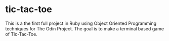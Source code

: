 # tic-tac-toe

This is a the first full project in Ruby using Object Oriented Programming techniques 
for The Odin Project. The goal is to make a terminal based game of Tic-Tac-Toe.
